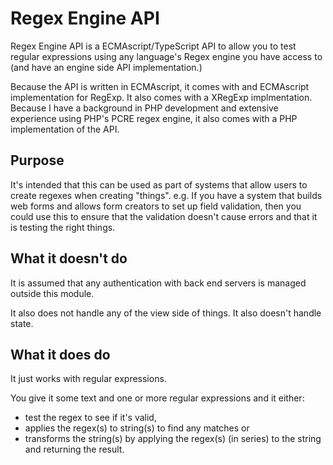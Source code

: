 # Regex Engine API

Regex Engine API is a ECMAscript/TypeScript API to allow you to test regular expressions using any language's Regex engine you have access to (and have an engine side API implementation.)

Because the API is written in ECMAscript, it comes with and ECMAscript implementation for RegExp. It also comes with a XRegExp implmentation. Because I have a background in PHP development and extensive experience using PHP's PCRE regex engine, it also comes with a PHP implementation of the API.

## Purpose

It's intended that this can be used as part of systems that allow users to create regexes when creating "things". e.g. If you have a system that builds web forms and allows form creators to set up field validation, then you could use this to ensure that the validation doesn't cause errors and that it is testing the right things.

## What it doesn't do

It is assumed that any authentication with back end servers is managed outside this module.

It also does not handle any of the view side of things. It also doesn't handle state. 

## What it does do

It just works with regular expressions. 

You give it some text and one or more regular expressions and it either:
* test the regex to see if it's valid, 
* applies the regex(s) to string(s) to find any matches or 
* transforms the string(s) by applying the regex(s) (in series) to the string and returning the result.
